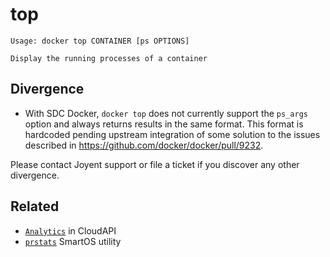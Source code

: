 # top

    Usage: docker top CONTAINER [ps OPTIONS]

    Display the running processes of a container

## Divergence

- With SDC Docker, `docker top` does not currently support the `ps_args` option and always returns results in the same format. This format is hardcoded pending upstream integration of some solution to the issues described in https://github.com/docker/docker/pull/9232.

Please contact Joyent support or file a ticket if you discover any other divergence.

## Related

- [`Analytics`](https://apidocs.joyent.com/cloudapi/#analytics) in CloudAPI
- [`prstats`](https://smartos.org/man/1M/prstat) SmartOS utility
